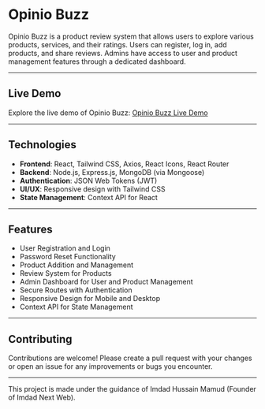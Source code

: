 # Opinio Buzz

Opinio Buzz is a product review system that allows users to explore various products, services, and their ratings. Users can register, log in, add products, and share reviews. Admins have access to user and product management features through a dedicated dashboard.

---

## Live Demo

Explore the live demo of Opinio Buzz: [Opinio Buzz Live Demo](https://opinio-buzz-frontend.vercel.app/)

---

## Technologies

- **Frontend**: React, Tailwind CSS, Axios, React Icons, React Router
- **Backend**: Node.js, Express.js, MongoDB (via Mongoose)
- **Authentication**: JSON Web Tokens (JWT)
- **UI/UX**: Responsive design with Tailwind CSS
- **State Management**: Context API for React

---

## Features

- User Registration and Login
- Password Reset Functionality
- Product Addition and Management
- Review System for Products
- Admin Dashboard for User and Product Management
- Secure Routes with Authentication
- Responsive Design for Mobile and Desktop
- Context API for State Management

---

## Contributing

Contributions are welcome! Please create a pull request with your changes or open an issue for any improvements or bugs you encounter.

---

This project is made under the guidance of Imdad Hussain Mamud (Founder of Imdad Next Web).
